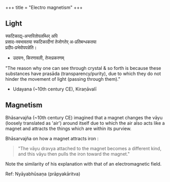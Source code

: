 +++
title = "Electro magnetism"
+++

## Light

स्फटिकाद्य्-अन्तरितोपलब्धिर् अपि  
प्रसाद-स्वभावतया स्फटिकादीनां तेजोगतेर् अ-प्रतिबन्धकतया  
प्रदीप-प्रभेवोपपन्नेति।  
- उदयनः, किरणावली, तेजःप्रकरणम्

"The reason why one can see through crystal & so forth is because these substances have prasāda (transparency/purity), due to which they do not hinder the movement of light (passing through them)."   
- Udayana (~10th century CE), Kiraṇāvalī

## Magnetism
Bhāsarvajña (~10th century CE) imagined that a magnet changes the vāyu (loosely translated as 'air') around itself due to which the air also acts like a magnet and attracts the things which are within its purview.

Bhāsarvajña on how a magnet attracts iron :

> "The vāyu dravya attached to the magnet becomes a different kind,  
> and this vāyu then pulls the iron toward the magnet."

Note the similarity of his explanation with that of an electromagnetic field.

Ref: Nyāyabhūsaṇa (prāpyakāritva)
